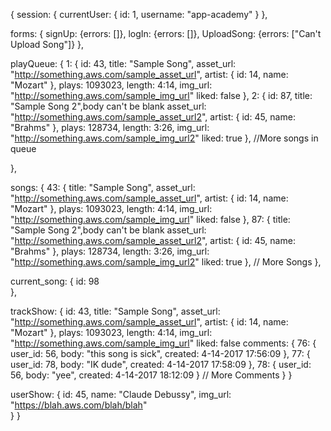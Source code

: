 {
  session: {
    currentUser: {
      id: 1,
      username: "app-academy"
    }
  },

  forms: {
    signUp: {errors: []},
    logIn: {errors: []},
    UploadSong: {errors: ["Can't Upload Song"]}
  },

  playQueue: {
    1: {
      id: 43,
      title: "Sample Song",
      asset_url: "http://something.aws.com/sample_asset_url",
      artist: {
        id: 14,
        name: "Mozart"
      },
      plays: 1093023,
      length: 4:14,
      img_url: "http://something.aws.com/sample_img_url"
      liked: false
    },
    2: {
      id: 87,
      title: "Sample Song 2",body can't be blank
      asset_url: "http://something.aws.com/sample_asset_url2",
      artist: {
        id: 45,
        name: "Brahms"
      },
      plays: 128734,
      length: 3:26,
      img_url: "http://something.aws.com/sample_img_url2"
      liked: true
    },
    //More songs in queue

  },

  songs: {
    43: {
      title: "Sample Song",
      asset_url: "http://something.aws.com/sample_asset_url",
      artist: {
        id: 14,
        name: "Mozart"
      },
      plays: 1093023,
      length: 4:14,
      img_url: "http://something.aws.com/sample_img_url"
      liked: false
    },
    87: {
      title: "Sample Song 2",body can't be blank
      asset_url: "http://something.aws.com/sample_asset_url2",
      artist: {
        id: 45,
        name: "Brahms"
      },
      plays: 128734,
      length: 3:26,
      img_url: "http://something.aws.com/sample_img_url2"
      liked: true
    },
    // More Songs
  },

  current_song: {
    id: 98    
  },

  trackShow: {
    id: 43,
    title: "Sample Song",
    asset_url: "http://something.aws.com/sample_asset_url",
    artist: {
      id: 14,
      name: "Mozart"
    },
    plays: 1093023,
    length: 4:14,
    img_url: "http://something.aws.com/sample_img_url"
    liked: false
    comments: {
      76: {
        user_id: 56,
        body: "this song is sick",
        created: 4-14-2017 17:56:09
        },
      77: {
        user_id: 78,
        body: "IK dude",
        created: 4-14-2017 17:58:09
        },
      78: {
        user_id: 56,
        body: "yee",
        created: 4-14-2017 18:12:09
      }
      // More Comments
    }
  }

  userShow: {
    id: 45,
    name: "Claude Debussy",
    img_url: "https://blah.aws.com/blah/blah"  
  }
}
